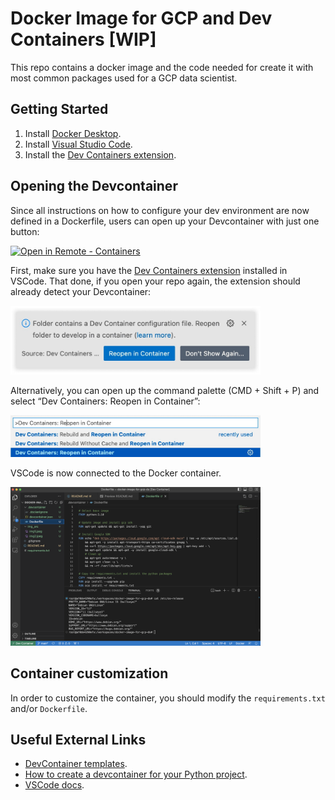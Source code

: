 # Docker Image for GCP and Dev Containers [WIP]
This repo contains a docker image and the code needed for create it with most common packages used for a GCP data scientist.

## Getting Started
1. Install [Docker Desktop](https://www.docker.com/products/docker-desktop).
2. Install [Visual Studio Code](https://code.visualstudio.com/).
3. Install the [Dev Containers extension](https://marketplace.visualstudio.com/items?itemName=ms-vscode-remote.remote-containers).

## Opening the Devcontainer
Since all instructions on how to configure your dev environment are now defined in a Dockerfile, users can open up your Devcontainer with just one button:

[
    ![Open in Remote - Containers](
        https://img.shields.io/static/v1?label=Remote%20-%20Containers&message=Open&color=blue&logo=visualstudiocode
    )
](
    https://vscode.dev/redirect?url=vscode://ms-vscode-remote.remote-containers/cloneInVolume?url=https://github.com/rcasal/docker-image-for-gcp-ds
)

First, make sure you have the [Dev Containers extension](https://marketplace.visualstudio.com/items?itemName=ms-vscode-remote.remote-containers) installed in VSCode. That done, if you open your repo again, the extension should already detect your Devcontainer:

<img src=".img_src/img1.jpeg" alt="drawing" width="400"/>

Alternatively, you can open up the command palette (CMD + Shift + P) and select “Dev Containers: Reopen in Container”:

<img src=".img_src/img2.jpeg" alt="drawing" width="400"/>

VSCode is now connected to the Docker container.

<img src=".img_src/img3.png" alt="drawing" width="400"/>

## Container customization
In order to customize the container, you should modify the `requirements.txt` and/or `Dockerfile`.

## Useful External Links
* [DevContainer templates](https://containers.dev/templates).
* [How to create a devcontainer for your Python project](https://godatadriven.com/blog/how-to-create-a-devcontainer-for-your-python-project-%F0%9F%90%B3/).
* [VSCode docs](https://code.visualstudio.com/docs/devcontainers/containers).